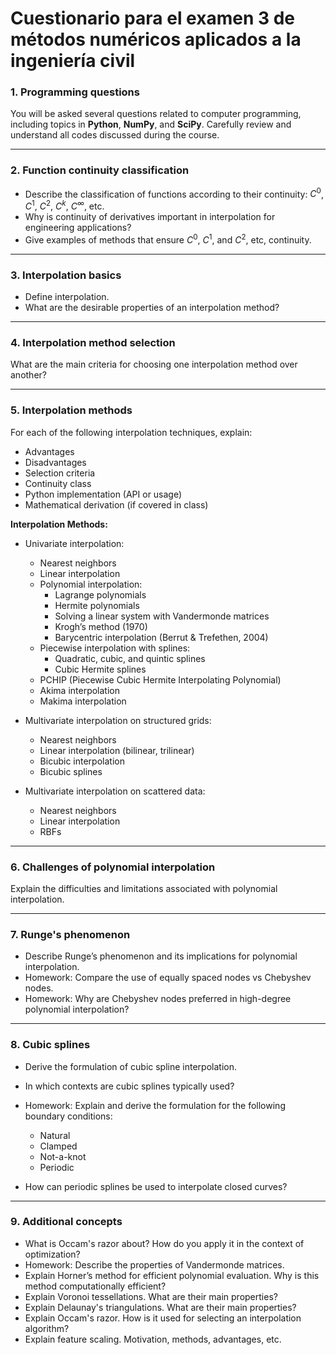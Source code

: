 # Cuestionario para el examen 3 de métodos numéricos aplicados a la ingeniería civil

### 1. Programming questions

You will be asked several questions related to computer programming, including topics in **Python**, **NumPy**, and **SciPy**. Carefully review and understand all codes discussed during the course.

---

### 2. Function continuity classification

* Describe the classification of functions according to their continuity: $C^0$, $C^1$, $C^2$, $C^k$, $C^\infty$, etc.
* Why is continuity of derivatives important in interpolation for engineering applications?
* Give examples of methods that ensure $C^0$, $C^1$, and $C^2$, etc, continuity.

---

### 3. Interpolation basics

* Define interpolation.
* What are the desirable properties of an interpolation method?

---

### 4. Interpolation method selection

What are the main criteria for choosing one interpolation method over another?

---

### 5. Interpolation methods

For each of the following interpolation techniques, explain:

* Advantages
* Disadvantages
* Selection criteria
* Continuity class
* Python implementation (API or usage)
* Mathematical derivation (if covered in class)

**Interpolation Methods:**

* Univariate interpolation:
  * Nearest neighbors
  * Linear interpolation
  * Polynomial interpolation:
    * Lagrange polynomials
    * Hermite polynomials
    * Solving a linear system with Vandermonde matrices
    * Krogh’s method (1970)
    * Barycentric interpolation (Berrut & Trefethen, 2004)
  * Piecewise interpolation with splines:
    * Quadratic, cubic, and quintic splines
    * Cubic Hermite splines
  * PCHIP (Piecewise Cubic Hermite Interpolating Polynomial)
  * Akima interpolation
  * Makima interpolation

* Multivariate interpolation on structured grids:
  * Nearest neighbors
  * Linear interpolation (bilinear, trilinear)
  * Bicubic interpolation
  * Bicubic splines
* Multivariate interpolation on scattered data:
  * Nearest neighbors
  * Linear interpolation
  * RBFs

---

### 6. Challenges of polynomial interpolation

Explain the difficulties and limitations associated with polynomial interpolation.

---

### 7. Runge's phenomenon

* Describe Runge’s phenomenon and its implications for polynomial interpolation.
* Homework: Compare the use of equally spaced nodes vs Chebyshev nodes.
* Homework: Why are Chebyshev nodes preferred in high-degree polynomial interpolation?

---

### 8. Cubic splines

* Derive the formulation of cubic spline interpolation.
* In which contexts are cubic splines typically used?
* Homework: Explain and derive the formulation for the following boundary conditions:
  * Natural
  * Clamped
  * Not-a-knot
  * Periodic

* How can periodic splines be used to interpolate closed curves?

---

### 9. Additional concepts
* What is Occam's razor about? How do you apply it in the context of optimization?
* Homework: Describe the properties of Vandermonde matrices.
* Explain Horner’s method for efficient polynomial evaluation. Why is this method computationally efficient?
* Explain Voronoi tessellations. What are their main properties?
* Explain Delaunay's triangulations. What are their main properties?
* Explain Occam's razor. How is it used for selecting an interpolation algorithm?
* Explain feature scaling. Motivation, methods, advantages, etc.